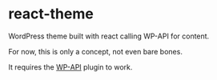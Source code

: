 # react-theme
WordPress theme built with react calling WP-API for content.

For now, this is only a concept, not even bare bones.

It requires the [WP-API](http://v2.wp-api.org) plugin to work.

